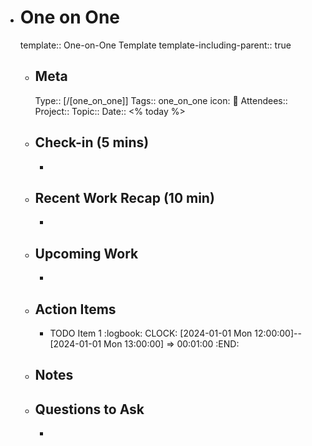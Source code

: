 - # One on One
  template:: One-on-One Template
  template-including-parent:: true
	- ## Meta
	  Type:: [/[one_on_one]]
	  Tags:: one_on_one
	  icon: 🤝
	  Attendees:: 
	  Project:: 
	  Topic:: 
	  Date:: <% today %>
	- ## Check-in (5 mins)
		-
	- ## Recent Work Recap (10 min)
		-
	- ## Upcoming Work
		-
	- ## Action Items
		- TODO Item 1
		  :logbook:
		  		  CLOCK: [2024-01-01 Mon 12:00:00]--[2024-01-01 Mon 13:00:00] =>  00:01:00
		  :END:
	- ## Notes
	- ## Questions to Ask
	  - 
